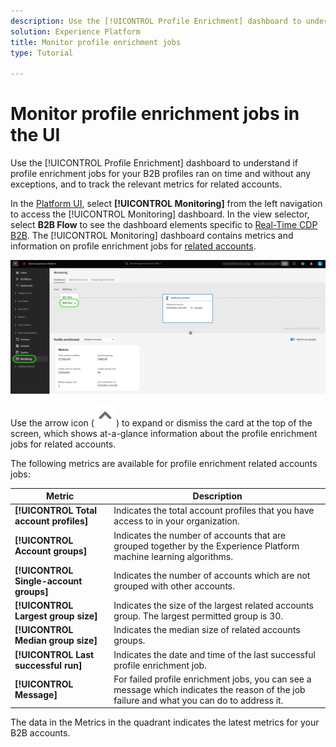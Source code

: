 ```yaml
---
description: Use the [!UICONTROL Profile Enrichment] dashboard to understand if profile enrichment jobs ran on time and without any exceptions, and to track the relevant metrics for related accounts.
solution: Experience Platform
title: Monitor profile enrichment jobs
type: Tutorial

---
```

# Monitor profile enrichment jobs in the UI

Use the [!UICONTROL Profile Enrichment] dashboard to understand if profile enrichment jobs for your B2B profiles ran on time and without any exceptions, and to track the relevant metrics for related accounts.

In the [Platform UI](https://platform.adobe.com), select **[!UICONTROL Monitoring]** from the left navigation to access the [!UICONTROL Monitoring] dashboard. In the view selector, select **B2B Flow** to see the dashboard elements specific to [Real-Time CDP B2B](/help/rtcdp/b2b-overview.md).  The [!UICONTROL Monitoring] dashboard contains metrics and information on profile enrichment jobs for [related accounts](/help/rtcdp/b2b-ai-ml-services/related-accounts.md).

![Profile enrichment jobs monitoring](/help/dataflows/assets/ui/b2b/monitoring-profile-enrichment-jobs.png)


Use the arrow icon (![arrow icon](/help/dataflows/assets/ui/monitor-destinations/chevron-up.png)) to expand or dismiss the card at the top of the screen, which shows at-a-glance information about the profile enrichment jobs for related accounts.

The following metrics are available for profile enrichment related accounts jobs:

| Metric | Description |
---------|----------|
| **[!UICONTROL Total account profiles]** | Indicates the total account profiles that you have access to in your organization. |
| **[!UICONTROL Account groups]** | Indicates the number of accounts that are grouped together by the Experience Platform machine learning algorithms. |
| **[!UICONTROL Single-account groups]** | Indicates the number of accounts which are not grouped with other accounts. |
| **[!UICONTROL Largest group size]** | Indicates the size of the largest related accounts group. The largest permitted group is 30. |
| **[!UICONTROL Median group size]** | Indicates the median size of related accounts groups. |
| **[!UICONTROL Last successful run]** | Indicates the date and time of the last successful profile enrichment job. |
| **[!UICONTROL Message]** | For failed profile enrichment jobs, you can see a message which indicates the reason of the job failure and what you can do to address it. |

The data in the Metrics in the quadrant indicates the latest metrics for your B2B accounts. 